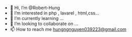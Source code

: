 - 👋 Hi, I’m @Robert-Hung
- 👀 I’m interested in php , lavarel , html,css...
- 🌱 I’m currently learning ...
- 💞️ I’m looking to collaborate on ...
- 📫 How to reach me hungngnguyen039223@gmail.com

<!---
Robert-Hung/Robert-Hung is a ✨ special ✨ repository because its `README.md` (this file) appears on your GitHub profile.
You can click the Preview link to take a look at your changes.
--->

